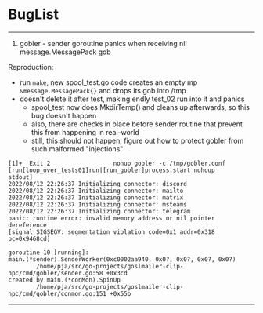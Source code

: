 # BugList

---
1. gobler - sender goroutine panics when receiving nil message.MessagePack gob

Reproduction:

* run `make`, new spool_test.go code creates an empty mp `&message.MessagePack{}` and drops its gob into /tmp
* doesn't delete it after test, making endly test_02 run into it and panics
  * spool_test now does MkdirTemp() and cleans up afterwards, so this bug doesn't happen
  * also, there are checks in place before sender routine that prevent this from happening in real-world
  * still, this should not happen, figure out how to protect gobler from such malformed "injections"

```
[1]+  Exit 2                  nohup gobler -c /tmp/gobler.conf
[run[loop_over_tests01]run|[run_gobler]process.start nohoup                                                                                                                                                stdout]
2022/08/12 22:26:37 Initializing connector: discord
2022/08/12 22:26:37 Initializing connector: mailto
2022/08/12 22:26:37 Initializing connector: matrix
2022/08/12 22:26:37 Initializing connector: msteams
2022/08/12 22:26:37 Initializing connector: telegram
panic: runtime error: invalid memory address or nil pointer dereference
[signal SIGSEGV: segmentation violation code=0x1 addr=0x318 pc=0x9468cd]

goroutine 10 [running]:
main.(*sender).SenderWorker(0xc0002aa940, 0x0?, 0x0?, 0x0?, 0x0?)
        /home/pja/src/go-projects/goslmailer-clip-hpc/cmd/gobler/sender.go:58 +0x3cd
created by main.(*conMon).SpinUp
        /home/pja/src/go-projects/goslmailer-clip-hpc/cmd/gobler/conmon.go:151 +0x55b
```

---

